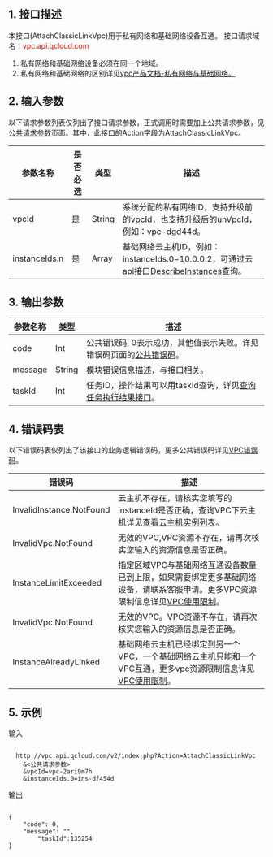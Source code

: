 ## 1. 接口描述
 
本接口(AttachClassicLinkVpc)用于私有网络和基础网络设备互通。
接口请求域名：<font style="color:red">vpc.api.qcloud.com</font>

1) 私有网络和基础网络设备必须在同一个地域。
2) 私有网络和基础网络的区别详见<a href="http://tcecqpoc.fsphere.cn/doc/product/215/535#2.-.E7.A7.81.E6.9C.89.E7.BD.91.E7.BB.9C.E4.B8.8E.E5.9F.BA.E7.A1.80.E7.BD.91.E7.BB.9C" title="私有网络与基础网络">vpc产品文档-私有网络与基础网络。</a>

 

## 2. 输入参数
 以下请求参数列表仅列出了接口请求参数，正式调用时需要加上公共请求参数，见<a href="/doc/api/372/4153" title="公共请求参数">公共请求参数</a>页面。其中，此接口的Action字段为AttachClassicLinkVpc。

| 参数名称 | 是否必选  | 类型 | 描述 |
|---------|---------|---------|---------|
| vpcId | 是 | String | 系统分配的私有网络ID，支持升级前的vpcId，也支持升级后的unVpcId，例如：vpc-dgd44d。 |
| instanceIds.n | 是 | Array | 基础网络云主机ID，例如：instanceIds.0=10.0.0.2，可通过云api接口<a href="http://tcecqpoc.fsphere.cn/doc/api/229/831" title="查看实例列表">DescribeInstances</a>查询。 |
 

## 3. 输出参数

| 参数名称 | 类型 | 描述 |
|---------|---------|---------|
| code | Int | 公共错误码, 0表示成功，其他值表示失败。详见错误码页面的<a href="http://tcecqpoc.fsphere.cn/doc/api/372/%E9%94%99%E8%AF%AF%E7%A0%81#1.E3.80.81.E5.85.AC.E5.85.B1.E9.94.99.E8.AF.AF.E7.A0.81" title="公共错误码">公共错误码</a>。|
| message | String | 模块错误信息描述，与接口相关。|
| taskId | Int | 任务ID，操作结果可以用taskId查询，详见<a href="http://tcecqpoc.fsphere.cn/doc/api/245/%e6%9f%a5%e8%af%a2%e4%bb%bb%e5%8a%a1%e6%89%a7%e8%a1%8c%e7%bb%93%e6%9e%9c%e6%8e%a5%e5%8f%a3">查询任务执行结果接口</a>。|

 ## 4. 错误码表
 以下错误码表仅列出了该接口的业务逻辑错误码，更多公共错误码详见<a href="http://tcecqpoc.fsphere.cn/doc/api/245/4924" title="VPC错误码">VPC错误码</a>。
 
 | 错误码 | 描述 |
|---------|---------|
| InvalidInstance.NotFound | 云主机不存在，请核实您填写的instanceId是否正确，查询VPC下云主机详见<a href="http://tcecqpoc.fsphere.cn/doc/api/229/831" title="查看云主机实例列表">查看云主机实例列表</a>。 |
| InvalidVpc.NotFound | 无效的VPC,VPC资源不存在，请再次核实您输入的资源信息是否正确。 |
| InstanceLimitExceeded | 指定区域VPC与基础网络互通设备数量已到上限，如果需要绑定更多基础网络设备，请联系客服申请。更多VPC资源限制信息详见<a href="http://tcecqpoc.fsphere.cn/doc/product/215/537" title="VPC使用限制">VPC使用限制</a>。 |
| InvalidVpc.NotFound | 无效的VPC。VPC资源不存在，请再次核实您输入的资源信息是否正确。 |
| InstanceAlreadyLinked | 基础网络云主机已经绑定到另一个VPC，一个基础网络云主机只能和一个VPC互通，更多vpc资源限制信息详见<a href="http://tcecqpoc.fsphere.cn/doc/product/215/537" title="VPC使用限制">VPC使用限制</a>。 |

## 5. 示例
 
输入
```

  http://vpc.api.qcloud.com/v2/index.php?Action=AttachClassicLinkVpc
	&<公共请求参数>
	&vpcId=vpc-2ari9m7h
	&instanceIds.0=ins-df454d
```

输出
```

{
    "code": 0,
    "message": "",
		"taskId":135254
}

```

